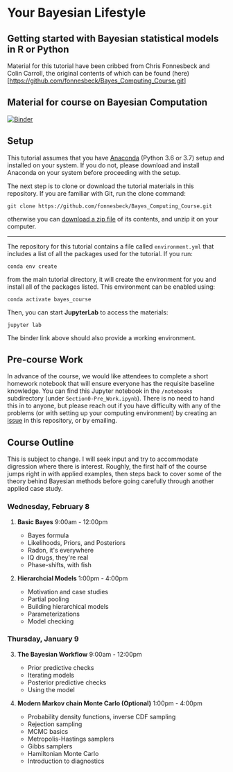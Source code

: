 # Your Bayesian Lifestyle
## Getting started with Bayesian statistical models in R or Python

Material for this tutorial have been cribbed from Chris Fonnesbeck and Colin Carroll, the original contents of which can be found (here)[https://github.com/fonnesbeck/Bayes_Computing_Course.git]


## Material for course on Bayesian Computation

[![Binder](https://mybinder.org/badge_logo.svg)](https://mybinder.org/v2/gh/fonnesbeck/Bayes_Computing_Course/master)

## Setup

This tutorial assumes that you have [Anaconda](https://www.anaconda.com/distribution/#download-section) (Python 3.6 or 3.7) setup and installed on your system. If you do not, please download and install Anaconda on your system before proceeding with the setup.

The next step is to clone or download the tutorial materials in this repository. If you are familiar with Git, run the clone command:

    git clone https://github.com/fonnesbeck/Bayes_Computing_Course.git

otherwise you can [download a zip file](https://github.com/fonnesbeck/Bayes_Computing_Course/archive/master.zip) of its contents, and unzip it on your computer.
***
The repository for this tutorial contains a file called `environment.yml` that includes a list of all the packages used for the tutorial. If you run:

    conda env create

from the main tutorial directory, it will create the environment for you and install all of the packages listed. This environment can be enabled using:

    conda activate bayes_course

Then, you can start **JupyterLab** to access the materials:

    jupyter lab

The binder link above should also provide a working environment.

## Pre-course Work

In advance of the course, we would like attendees to complete a short homework notebook that will ensure everyone has the requisite baseline knowledge. You can find this Jupyter notebook in the `/notebooks` subdirectory (under `Section0-Pre_Work.ipynb`). There is no need to hand this in to anyone, but please reach out if you have difficulty with any of the problems (or with setting up your computing environment) by creating an [issue](https://github.com/fonnesbeck/Bayes_Computing_Course/issues) in this repository, or by emailing.

## Course Outline

This is subject to change. I will seek input and try to accommodate digression where there is interest. Roughly, the first half of the course jumps right in with applied examples, then steps back to cover some of the theory behind Bayesian methods before going carefully through another applied case study. 

### Wednesday, February 8
1. **Basic Bayes** 9:00am - 12:00pm
	- Bayes formula
	- Likelihoods, Priors, and Posteriors
	- Radon, it's everywhere
	- IQ drugs, they're real
	- Phase-shifts, with fish

2. **Hierarchcial Models**  1:00pm - 4:00pm
    - Motivation and case studies
    - Partial pooling
    - Building hierarchical models
    - Parameterizations
    - Model checking

 
### Thursday, January 9

3. **The Bayesian Workflow**  9:00am - 12:00pm
    - Prior predictive checks
    - Iterating models
    - Posterior predictive checks
    - Using the model

4. **Modern Markov chain Monte Carlo (Optional)** 1:00pm - 4:00pm
    - Probability density functions, inverse CDF sampling
    - Rejection sampling
    - MCMC basics
    - Metropolis-Hastings samplers
    - Gibbs samplers
    - Hamiltonian Monte Carlo
    - Introduction to diagnostics


